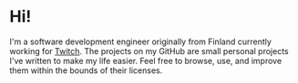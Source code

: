 # Hi!

I'm a software development engineer originally from Finland currently working for [Twitch](https://www.twitch.tv/3v). The projects on my GitHub are small personal projects I've written to make my life easier. Feel free to browse, use, and improve them within the bounds of their licenses.
